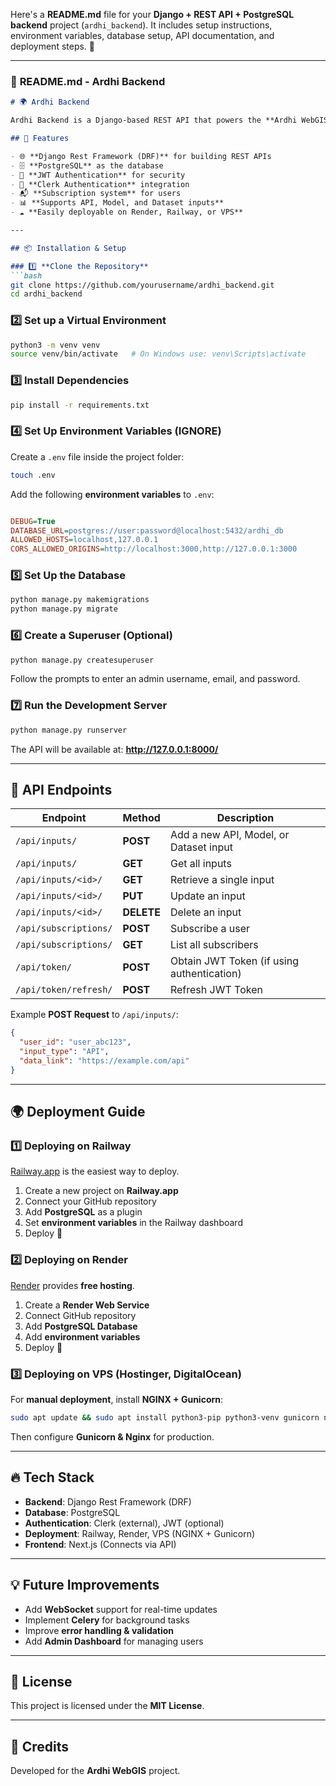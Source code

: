 Here's a **README.md** file for your **Django + REST API + PostgreSQL backend** project (`ardhi_backend`). It includes setup instructions, environment variables, database setup, API documentation, and deployment steps. 🚀

---

### 📜 **README.md** - Ardhi Backend

```md
# 🌍 Ardhi Backend

Ardhi Backend is a Django-based REST API that powers the **Ardhi WebGIS** application. It provides endpoints for user data, API inputs, subscriptions, and visualization. The backend uses **Django Rest Framework (DRF)** with **PostgreSQL** as the database.

## 🚀 Features

- 🌐 **Django Rest Framework (DRF)** for building REST APIs
- 🗄️ **PostgreSQL** as the database
- 🔑 **JWT Authentication** for security
- 📡 **Clerk Authentication** integration
- 📬 **Subscription system** for users
- 📊 **Supports API, Model, and Dataset inputs**
- ☁️ **Easily deployable on Render, Railway, or VPS**

---

## 📦 Installation & Setup

### 1️⃣ **Clone the Repository**
```bash
git clone https://github.com/yourusername/ardhi_backend.git
cd ardhi_backend
```

### 2️⃣ **Set up a Virtual Environment**
```bash
python3 -m venv venv
source venv/bin/activate   # On Windows use: venv\Scripts\activate
```

### 3️⃣ **Install Dependencies**
```bash
pip install -r requirements.txt
```

### 4️⃣ **Set Up Environment Variables (IGNORE)**
Create a `.env` file inside the project folder:
```bash
touch .env
```
Add the following **environment variables** to `.env`:
```ini

DEBUG=True
DATABASE_URL=postgres://user:password@localhost:5432/ardhi_db
ALLOWED_HOSTS=localhost,127.0.0.1
CORS_ALLOWED_ORIGINS=http://localhost:3000,http://127.0.0.1:3000
```

### 5️⃣ **Set Up the Database**
```bash
python manage.py makemigrations
python manage.py migrate
```

### 6️⃣ **Create a Superuser (Optional)**
```bash
python manage.py createsuperuser
```
Follow the prompts to enter an admin username, email, and password.

### 7️⃣ **Run the Development Server**
```bash
python manage.py runserver
```
The API will be available at: **http://127.0.0.1:8000/**

---

## 🔌 API Endpoints

| Endpoint | Method | Description |
|----------|--------|-------------|
| `/api/inputs/` | **POST** | Add a new API, Model, or Dataset input |
| `/api/inputs/` | **GET** | Get all inputs |
| `/api/inputs/<id>/` | **GET** | Retrieve a single input |
| `/api/inputs/<id>/` | **PUT** | Update an input |
| `/api/inputs/<id>/` | **DELETE** | Delete an input |
| `/api/subscriptions/` | **POST** | Subscribe a user |
| `/api/subscriptions/` | **GET** | List all subscribers |
| `/api/token/` | **POST** | Obtain JWT Token (if using authentication) |
| `/api/token/refresh/` | **POST** | Refresh JWT Token |

Example **POST Request** to `/api/inputs/`:
```json
{
  "user_id": "user_abc123",
  "input_type": "API",
  "data_link": "https://example.com/api"
}
```

---

## 🌍 Deployment Guide

### **1️⃣ Deploying on Railway**
[Railway.app](https://railway.app) is the easiest way to deploy.

1. Create a new project on **Railway.app**
2. Connect your GitHub repository
3. Add **PostgreSQL** as a plugin
4. Set **environment variables** in the Railway dashboard
5. Deploy 🚀

### **2️⃣ Deploying on Render**
[Render](https://render.com) provides **free hosting**.

1. Create a **Render Web Service**
2. Connect GitHub repository
3. Add **PostgreSQL Database**
4. Add **environment variables**
5. Deploy 🚀

### **3️⃣ Deploying on VPS (Hostinger, DigitalOcean)**
For **manual deployment**, install **NGINX + Gunicorn**:
```bash
sudo apt update && sudo apt install python3-pip python3-venv gunicorn nginx
```
Then configure **Gunicorn & Nginx** for production.

---

## 🔥 Tech Stack

- **Backend**: Django Rest Framework (DRF)
- **Database**: PostgreSQL
- **Authentication**: Clerk (external), JWT (optional)
- **Deployment**: Railway, Render, VPS (NGINX + Gunicorn)
- **Frontend**: Next.js (Connects via API)

---

## 💡 Future Improvements

- Add **WebSocket** support for real-time updates
- Implement **Celery** for background tasks
- Improve **error handling & validation**
- Add **Admin Dashboard** for managing users

---

## 📜 License

This project is licensed under the **MIT License**.

---

## 🙌 Credits

Developed for the **Ardhi WebGIS** project.
```

